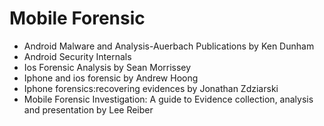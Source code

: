 # Mobile Forensic
- Android Malware and Analysis-Auerbach Publications by Ken Dunham
- Android Security Internals
- Ios Forensic Analysis by Sean Morrissey
- Iphone and ios forensic by Andrew Hoong 
- Iphone forensics:recovering evidences by Jonathan Zdziarski
- Mobile Forensic Investigation: A guide to Evidence collection, analysis and presentation by Lee Reiber